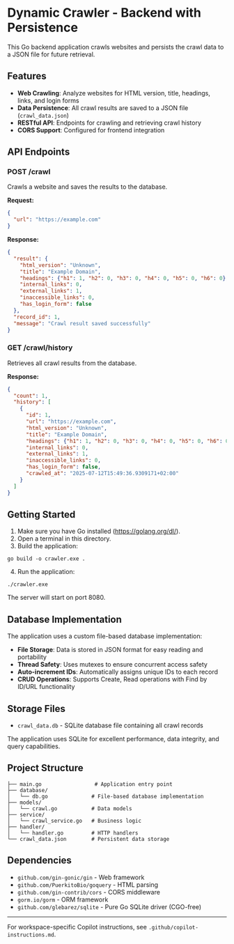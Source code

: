 # Dynamic Crawler - Backend with Persistence

This Go backend application crawls websites and persists the crawl data to a JSON file for future retrieval.

## Features

- **Web Crawling**: Analyze websites for HTML version, title, headings, links, and login forms
- **Data Persistence**: All crawl results are saved to a JSON file (`crawl_data.json`)
- **RESTful API**: Endpoints for crawling and retrieving crawl history
- **CORS Support**: Configured for frontend integration

## API Endpoints

### POST /crawl
Crawls a website and saves the results to the database.

**Request:**
```json
{
  "url": "https://example.com"
}
```

**Response:**
```json
{
  "result": {
    "html_version": "Unknown",
    "title": "Example Domain",
    "headings": {"h1": 1, "h2": 0, "h3": 0, "h4": 0, "h5": 0, "h6": 0},
    "internal_links": 0,
    "external_links": 1,
    "inaccessible_links": 0,
    "has_login_form": false
  },
  "record_id": 1,
  "message": "Crawl result saved successfully"
}
```

### GET /crawl/history
Retrieves all crawl results from the database.

**Response:**
```json
{
  "count": 1,
  "history": [
    {
      "id": 1,
      "url": "https://example.com",
      "html_version": "Unknown",
      "title": "Example Domain",
      "headings": {"h1": 1, "h2": 0, "h3": 0, "h4": 0, "h5": 0, "h6": 0},
      "internal_links": 0,
      "external_links": 1,
      "inaccessible_links": 0,
      "has_login_form": false,
      "crawled_at": "2025-07-12T15:49:36.9309171+02:00"
    }
  ]
}
```

## Getting Started

1. Make sure you have Go installed (https://golang.org/dl/).
2. Open a terminal in this directory.
3. Build the application:

```
go build -o crawler.exe .
```

4. Run the application:

```
./crawler.exe
```

The server will start on port 8080.

## Database Implementation

The application uses a custom file-based database implementation:

- **File Storage**: Data is stored in JSON format for easy reading and portability
- **Thread Safety**: Uses mutexes to ensure concurrent access safety
- **Auto-increment IDs**: Automatically assigns unique IDs to each record
- **CRUD Operations**: Supports Create, Read operations with Find by ID/URL functionality

## Storage Files

- `crawl_data.db` - SQLite database file containing all crawl records

The application uses SQLite for excellent performance, data integrity, and query capabilities.

## Project Structure

```
├── main.go                 # Application entry point
├── database/
│   └── db.go              # File-based database implementation
├── models/
│   └── crawl.go           # Data models
├── service/
│   └── crawl_service.go   # Business logic
├── handler/
│   └── handler.go         # HTTP handlers
└── crawl_data.json        # Persistent data storage
```

## Dependencies

- `github.com/gin-gonic/gin` - Web framework
- `github.com/PuerkitoBio/goquery` - HTML parsing
- `github.com/gin-contrib/cors` - CORS middleware
- `gorm.io/gorm` - ORM framework
- `github.com/glebarez/sqlite` - Pure Go SQLite driver (CGO-free)

---

For workspace-specific Copilot instructions, see `.github/copilot-instructions.md`.
